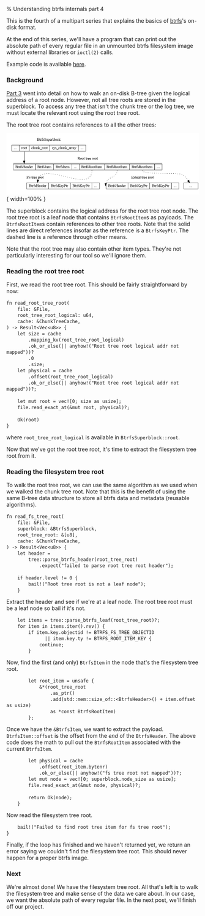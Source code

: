 % Understanding btrfs internals part 4

This is the fourth of a multipart series that explains the basics of
[btrfs][0]'s on-disk format.

At the end of this series, we'll have a program that can print out the absolute
path of every regular file in an unmounted btrfs filesystem image without
external libraries or `ioctl(2)` calls.

Example code is available [here][1].

### Background

[Part 3][2] went into detail on how to walk an on-disk B-tree given the logical
address of a root node. However, not all tree roots are stored in the
superblock. To access any tree that isn't the chunk tree or the log tree, we
must locate the relevant root using the root tree root.

The root tree root contains references to all the other trees:

![](../examples/btrfs-internals-4/tree.png){ width=100% }

The superblock contains the logical address for the root tree root node. The
root tree root is a leaf node that contains `BtrfsRootItem`s as payloads.  The
`BtrfsRootItem`s contain references to other tree roots. Note that the solid
lines are direct references insofar as the reference is a `BtrfsKeyPtr`.  The
dashed line is a reference through other means.

Note that the root tree may also contain other item types. They're not
particularly interesting for our tool so we'll ignore them.

### Reading the root tree root

First, we read the root tree root. This should be fairly straightforward by now:

```{#function .rust}
fn read_root_tree_root(
    file: &File,
    root_tree_root_logical: u64,
    cache: &ChunkTreeCache,
) -> Result<Vec<u8>> {
    let size = cache
        .mapping_kv(root_tree_root_logical)
        .ok_or_else(|| anyhow!("Root tree root logical addr not mapped"))?
        .0
        .size;
    let physical = cache
        .offset(root_tree_root_logical)
        .ok_or_else(|| anyhow!("Root tree root logical addr not mapped"))?;

    let mut root = vec![0; size as usize];
    file.read_exact_at(&mut root, physical)?;

    Ok(root)
}
```

where `root_tree_root_logical` is available in `BtrfsSuperblock::root`.

Now that we've got the root tree root, it's time to extract the filesystem tree
root from it.

### Reading the filesystem tree root

To walk the root tree root, we can use the same algorithm as we used when we
walked the chunk tree root. Note that this is the benefit of using the same
B-tree data structure to store all btrfs data and metadata (reusable
algorithms).

```{#function .rust}
fn read_fs_tree_root(
    file: &File,
    superblock: &BtrfsSuperblock,
    root_tree_root: &[u8],
    cache: &ChunkTreeCache,
) -> Result<Vec<u8>> {
    let header =
        tree::parse_btrfs_header(root_tree_root)
            .expect("failed to parse root tree root header");

    if header.level != 0 {
        bail!("Root tree root is not a leaf node");
    }
```

Extract the header and see if we're at a leaf node. The root tree root must be
a leaf node so bail if it's not.

```{#function .rust}
    let items = tree::parse_btrfs_leaf(root_tree_root)?;
    for item in items.iter().rev() {
        if item.key.objectid != BTRFS_FS_TREE_OBJECTID
              || item.key.ty != BTRFS_ROOT_ITEM_KEY {
            continue;
        }
```

Now, find the first (and only) `BtrfsItem` in the node that's the filesystem
tree root.

```{#function .rust}
        let root_item = unsafe {
            &*(root_tree_root
                .as_ptr()
                .add(std::mem::size_of::<BtrfsHeader>() + item.offset as usize)
                as *const BtrfsRootItem)
        };
```

Once we have the `&BtrfsItem`, we want to extract the payload. `BtrfsItem::offset`
is the offset from the _end_ of the `BtrfsHeader`. The above code does the math
to pull out the `BtrfsRootItem` associated with the current `BtrfsItem`.

```{#function .rust}
        let physical = cache
            .offset(root_item.bytenr)
            .ok_or_else(|| anyhow!("fs tree root not mapped"))?;
        let mut node = vec![0; superblock.node_size as usize];
        file.read_exact_at(&mut node, physical)?;

        return Ok(node);
    }
```

Now read the filesystem tree root.

```{#function .rust}
    bail!("Failed to find root tree item for fs tree root");
}
```

Finally, if the loop has finished and we haven't returned yet, we return
an error saying we couldn't find the filesystem tree root. This should never
happen for a proper btrfs image.

### Next

We're almost done! We have the filesystem tree root. All that's left is to walk
the filesystem tree and make sense of the data we care about. In our case, we
want the absolute path of every regular file. In the next post, we'll finish
off our project.

[0]: https://en.wikipedia.org/wiki/Btrfs
[1]: https://github.com/danobi/btrfs-walk
[2]: btrfs-internals-3.html
